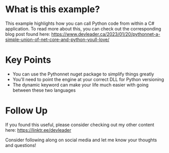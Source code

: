 # What is this example?
This example highlights how you can call Python code from within a C# application. To read more about this, you can check out the corresponding blog post found here:
https://www.devleader.ca/2023/01/20/pythonnet-a-simple-union-of-net-core-and-python-youll-love/

# Key Points
* You can use the Pythonnet nuget package to simplify things greatly
* You'll need to point the engine at your correct DLL for Python versioning
* The dynamic keyword can make your life much easier with going between these two languages

# Follow Up
If you found this useful, please consider checking out my other content here: https://linktr.ee/devleader

Consider following along on social media and let me know your thoughts and questions!
